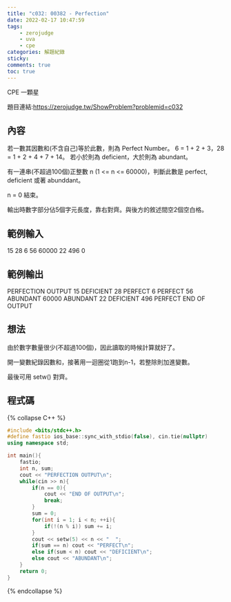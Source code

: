 ```yaml
---
title: "c032: 00382 - Perfection"
date: 2022-02-17 10:47:59
tags:
    - zerojudge
    - uva
    - cpe
categories: 解題紀錄
sticky: 
comments: true
toc: true
---
```

CPE 一顆星
<!--more-->
題目連結:https://zerojudge.tw/ShowProblem?problemid=c032
## 內容
若一數其因數和(不含自己)等於此數，則為 Perfect Number。
6 = 1 + 2 + 3，28 = 1 + 2 + 4 + 7 + 14。
若小於則為 deficient，大於則為 abundant。

有一連串(不超過100個)正整數 n (1 <= n <= 60000)，判斷此數是 perfect, deficient 或著 abunddant。

n = 0 結束。

輸出時數字部分佔5個字元長度，靠右對齊。與後方的敘述間空2個空白格。
## 範例輸入
15 28 6 56 60000 22 496 0
## 範例輸出
PERFECTION OUTPUT
   15  DEFICIENT
   28  PERFECT
    6  PERFECT
   56  ABUNDANT
60000  ABUNDANT
   22  DEFICIENT
  496  PERFECT
END OF OUTPUT
## 想法
由於數字數量很少(不超過100個)，因此讀取的時候計算就好了。

開一變數紀錄因數和，接著用一迴圈從1跑到n-1，若整除則加進變數。

最後可用 setw() 對齊。
## 程式碼
{% collapse C++ %}
```cpp
#include <bits/stdc++.h>
#define fastio ios_base::sync_with_stdio(false), cin.tie(nullptr)
using namespace std;

int main(){
    fastio;
    int n, sum;
    cout << "PERFECTION OUTPUT\n";
    while(cin >> n){
        if(n == 0){
            cout << "END OF OUTPUT\n";
            break;
        }
        sum = 0;
        for(int i = 1; i < n; ++i){
            if(!(n % i)) sum += i;
        }
        cout << setw(5) << n << "  ";
        if(sum == n) cout << "PERFECT\n";
        else if(sum < n) cout << "DEFICIENT\n";
        else cout << "ABUNDANT\n";
    }
    return 0;
}
```
{% endcollapse %}